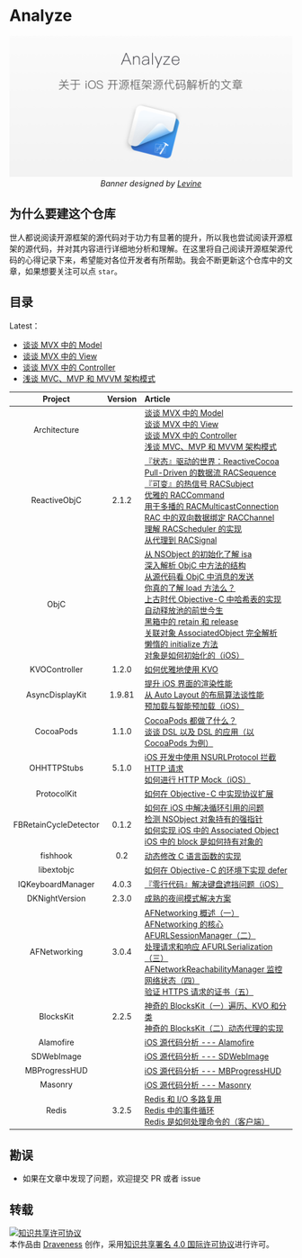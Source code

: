 # Analyze

<p align='center'>
  <img src='contents/images/banner.png'>
  <em>Banner designed by <a href="https://dribbble.com/levine" alt="iOS Source code analyze">Levine</a></em>
</p>

## 为什么要建这个仓库

世人都说阅读开源框架的源代码对于功力有显著的提升，所以我也尝试阅读开源框架的源代码，并对其内容进行详细地分析和理解。在这里将自己阅读开源框架源代码的心得记录下来，希望能对各位开发者有所帮助。我会不断更新这个仓库中的文章，如果想要关注可以点 `star`。

## 目录

Latest：

+ [谈谈 MVX 中的 Model](contents/architecture/mvx-model.md)
+ [谈谈 MVX 中的 View](contents/architecture/mvx-view.md) 
+ [谈谈 MVX 中的 Controller](contents/architecture/mvx-controller.md)
+ [浅谈 MVC、MVP 和 MVVM 架构模式](contents/architecture/mvx.md)

| Project | Version | Article |
|:-------:|:-------:|:------|
| Architecture | | [谈谈 MVX 中的 Model](contents/architecture/mvx-model.md) <br> [谈谈 MVX 中的 View](contents/architecture/mvx-view.md) <br> [谈谈 MVX 中的 Controller](contents/architecture/mvx-controller.md) <br> [浅谈 MVC、MVP 和 MVVM 架构模式](contents/architecture/mvx.md) |
| ReactiveObjC | 2.1.2 | [『状态』驱动的世界：ReactiveCocoa](contents/ReactiveObjC/RACSignal.md) <br> [Pull-Driven 的数据流 RACSequence](contents/ReactiveObjC/RACSequence.md) <br>[『可变』的热信号 RACSubject](contents/ReactiveObjC/RACSubject.md) <br> [优雅的 RACCommand](contents/ReactiveObjC/RACCommand.md) <br> [用于多播的 RACMulticastConnection](contents/ReactiveObjC/RACMulticastConnection.md) <br> [RAC 中的双向数据绑定 RACChannel](contents/ReactiveObjC/RACChannel.md) <br> [理解 RACScheduler 的实现](contents/ReactiveObjC/RACScheduler.md) <br> [从代理到 RACSignal](contents/ReactiveObjC/RACDelegateProxy.md)|
|  ObjC   |         | [从 NSObject 的初始化了解 isa](contents/objc/从%20NSObject%20的初始化了解%20isa.md) <br> [深入解析 ObjC 中方法的结构](contents/objc/深入解析%20ObjC%20中方法的结构.md) <br> [从源代码看 ObjC 中消息的发送](contents/objc/从源代码看%20ObjC%20中消息的发送.md) <br> [你真的了解 load 方法么？](contents/objc/你真的了解%20load%20方法么？.md) <br> [上古时代 Objective-C 中哈希表的实现](contents/objc/上古时代%20Objective-C%20中哈希表的实现.md) <br> [自动释放池的前世今生](contents/objc/自动释放池的前世今生.md)<br>[黑箱中的 retain 和 release](contents/objc/黑箱中的%20retain%20和%20release.md) <br> [关联对象 AssociatedObject 完全解析](contents/objc/关联对象%20AssociatedObject%20完全解析.md)<br>[懒惰的 initialize 方法](contents/objc/懒惰的%20initialize%20方法.md)<br>[对象是如何初始化的（iOS）](contents/objc/对象是如何初始化的（iOS）.md)|
| KVOController | 1.2.0 | [如何优雅地使用 KVO](contents/KVOController/KVOController.md) |
| AsyncDisplayKit | 1.9.81 | [提升 iOS 界面的渲染性能](contents/AsyncDisplayKit/提升%20iOS%20界面的渲染性能%20.md)<br> [从 Auto Layout 的布局算法谈性能](contents/AsyncDisplayKit/从%20Auto%20Layout%20的布局算法谈性能.md) <br>[预加载与智能预加载（iOS）](contents/AsyncDisplayKit/预加载与智能预加载（iOS）.md)|
| CocoaPods | 1.1.0 | [CocoaPods 都做了什么？](contents/CocoaPods/CocoaPods%20都做了什么？.md) <br> [谈谈 DSL 以及 DSL 的应用（以 CocoaPods 为例）](contents/CocoaPods/谈谈%20DSL%20以及%20DSL%20的应用（以%20CocoaPods%20为例）.md)|
| OHHTTPStubs | 5.1.0 | [iOS 开发中使用 NSURLProtocol 拦截 HTTP 请求](contents/OHHTTPStubs/iOS%20开发中使用%20NSURLProtocol%20拦截%20HTTP%20请求.md) <br> [如何进行 HTTP Mock（iOS）](contents/OHHTTPStubs/如何进行%20HTTP%20Mock（iOS）.md) |
| ProtocolKit | | [如何在 Objective-C 中实现协议扩展](contents/ProtocolKit/如何在%20Objective-C%20中实现协议扩展.md) |
| FBRetainCycleDetector | 0.1.2 | [如何在 iOS 中解决循环引用的问题](contents/FBRetainCycleDetector/如何在%20iOS%20中解决循环引用的问题.md) <br>[检测 NSObject 对象持有的强指针](contents/FBRetainCycleDetector/检测%20NSObject%20对象持有的强指针.md) <br> [如何实现 iOS 中的 Associated Object](contents/FBRetainCycleDetector/如何实现%20iOS%20中的%20Associated%20Object.md)<br>[iOS 中的 block 是如何持有对象的](contents/FBRetainCycleDetector/iOS%20中的%20block%20是如何持有对象的.md)|
| fishhook | 0.2 |[动态修改 C 语言函数的实现](contents/fishhook/动态修改%20C%20语言函数的实现.md) |
| libextobjc |  |[如何在 Objective-C 的环境下实现 defer](contents/libextobjc/如何在%20Objective-C%20的环境下实现%20defer.md) |
| IQKeyboardManager | 4.0.3 |[『零行代码』解决键盘遮挡问题（iOS）](contents/IQKeyboardManager/『零行代码』解决键盘遮挡问题（iOS）.md) |
| DKNightVersion | 2.3.0 | [成熟的夜间模式解决方案](contents/DKNightVersion/成熟的夜间模式解决方案.md) |
| AFNetworking | 3.0.4 | [AFNetworking 概述（一）](contents/AFNetworking/AFNetworking%20概述（一）.md) <br> [AFNetworking 的核心 AFURLSessionManager（二）](contents/AFNetworking/AFNetworking%20的核心%20AFURLSessionManager（二）.md) <br> [处理请求和响应 AFURLSerialization（三）](contents/AFNetworking/处理请求和响应%20AFURLSerialization（三）.md) <br> [AFNetworkReachabilityManager 监控网络状态（四）](contents/AFNetworking/AFNetworkReachabilityManager%20监控网络状态（四）.md) <br>[验证 HTTPS 请求的证书（五）](contents/AFNetworking/验证%20HTTPS%20请求的证书（五）.md) |
| BlocksKit | 2.2.5 | [神奇的 BlocksKit（一）遍历、KVO 和分类](contents/BlocksKit/神奇的%20BlocksKit%20（一）.md) <br> [神奇的 BlocksKit（二）动态代理的实现 ](contents/BlocksKit/神奇的%20BlocksKit%20（二）.md) |
| Alamofire |   | [iOS 源代码分析 --- Alamofire](contents/Alamofire/iOS%20源代码分析%20----%20Alamofire.md) |
| SDWebImage |   | [iOS 源代码分析 --- SDWebImage](contents/SDWebImage/iOS%20源代码分析%20---%20SDWebImage.md) |
| MBProgressHUD |   | [iOS 源代码分析 --- MBProgressHUD](contents/MBProgressHUD/iOS%20源代码分析%20---%20MBProgressHUD.md) |
| Masonry |   | [iOS 源代码分析 --- Masonry](contents/Masonry/iOS%20源代码分析%20---%20Masonry.md) |
| Redis | 3.2.5  | [Redis 和 I/O 多路复用](contents/Redis/redis-io-multiplexing.md) <br> [Redis 中的事件循环](contents/Redis/redis-eventloop.md)  <br> [Redis 是如何处理命令的（客户端）](contents/Redis/redis-cli)|


## 勘误

+ 如果在文章中发现了问题，欢迎提交 PR 或者 issue

## 转载

<a rel="license" href="http://creativecommons.org/licenses/by/4.0/"><img alt="知识共享许可协议" style="border-width:0" src="https://i.creativecommons.org/l/by/4.0/88x31.png" /></a><br />本<span xmlns:dct="http://purl.org/dc/terms/" href="http://purl.org/dc/dcmitype/Text" rel="dct:type">作品</span>由 <a xmlns:cc="http://creativecommons.org/ns#" href="https://github.com/Draveness/iOS-Source-Code-Analyze" property="cc:attributionName" rel="cc:attributionURL">Draveness</a> 创作，采用<a rel="license" href="http://creativecommons.org/licenses/by/4.0/">知识共享署名 4.0 国际许可协议</a>进行许可。

